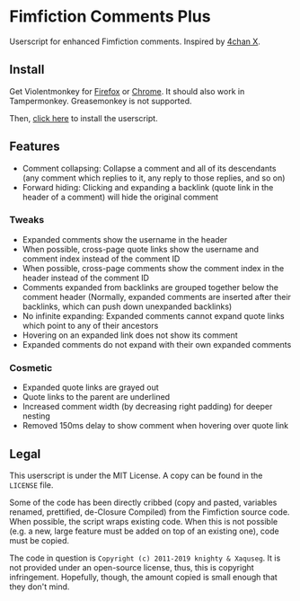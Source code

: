# Fimfiction Comments Plus

Userscript for enhanced Fimfiction comments. Inspired by [4chan X](https://www.4chan-x.net/).

## Install

Get Violentmonkey for [Firefox](https://addons.mozilla.org/en-US/firefox/addon/violentmonkey/) or [Chrome](https://chrome.google.com/webstore/detail/violent-monkey/jinjaccalgkegednnccohejagnlnfdag). It should also work in Tampermonkey. Greasemonkey is not supported.

Then, [click here](https://github.com/PluieElectrique/fimfic-comments-plus/raw/master/commentsplus.user.js) to install the userscript.

## Features

* Comment collapsing: Collapse a comment and all of its descendants (any comment which replies to it, any reply to those replies, and so on)
* Forward hiding: Clicking and expanding a backlink (quote link in the header of a comment) will hide the original comment

### Tweaks

* Expanded comments show the username in the header
* When possible, cross-page quote links show the username and comment index instead of the comment ID
* When possible, cross-page comments show the comment index in the header instead of the comment ID
* Comments expanded from backlinks are grouped together below the comment header (Normally, expanded comments are inserted after their backlinks, which can push down unexpanded backlinks)
* No infinite expanding: Expanded comments cannot expand quote links which point to any of their ancestors
* Hovering on an expanded link does not show its comment
* Expanded comments do not expand with their own expanded comments

### Cosmetic

* Expanded quote links are grayed out
* Quote links to the parent are underlined
* Increased comment width (by decreasing right padding) for deeper nesting
* Removed 150ms delay to show comment when hovering over quote link

## Legal

This userscript is under the MIT License. A copy can be found in the `LICENSE` file.

Some of the code has been directly cribbed (copy and pasted, variables renamed, prettified, de-Closure Compiled) from the Fimfiction source code. When possible, the script wraps existing code. When this is not possible (e.g. a new, large feature must be added on top of an existing one), code must be copied.

The code in question is `Copyright (c) 2011-2019 knighty & Xaquseg`. It is not provided under an open-source license, thus, this is copyright infringement. Hopefully, though, the amount copied is small enough that they don't mind.
